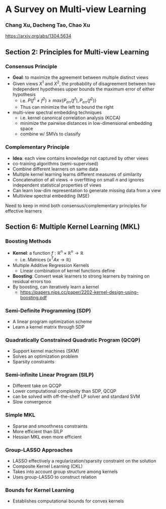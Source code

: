 # A Survey on Multi-view Learning

### Chang Xu, Dacheng Tao, Chao Xu

https://arxiv.org/abs/1304.5634

## Section 2: Principles for Multi-view Learning

### Consensus Principle

* **Goal**: to maximize the agreement between multiple distinct views
* Given views $X^1$ and $X^2$, the probability of disagreement between two independent hypotheses upper bounds the maximum error of either hypothesis
  * i.e. $P(f^1 \neq f^2) \geq max\{P_{err}(f^1),P_{err}(f^2)\}$
  * Thus can minimize the left to bound the right
* multi-view spectral embedding techniques
  * i.e. kernel canonical correlation analysis (KCCA) 
  * minimize the pairwise distances in low-dimensional embedding space
  * combine w/ SMVs to classify

### Complementary Principle

* **Idea**: each view contains knowledge not captured by other views
* co-training algorithms (semi-supervised)
* Combine different learners on same data
* Multiple kernel learning learns different measures of similarity
* Concatenation of all views -> overfitting on small $n$ and ignores independent statistical properties of views
* Can learn low-dim representation to generate missing data from a view
* Multiview spectral embedding (MSE)

Need to keep in mind both consensus/complementary principles for effective learners

## Section 6: Multiple Kernel Learning (MKL)

### Boosting Methods

* **Kernel**: a function $f: \mathbb{R}^n \times \mathbb{R}^n \rightarrow \mathbb{R}$ 
  * i.e. Matrices ($x^T A x \rightarrow \mathbb{R}$)
* Multiple Additive Regression Kernels
  * Linear combination of kernel functions define
* **Boosting**: Convert weak learners to strong learners by training on residual errors too
* By boosting, can iteratively learn a kernel
  * <https://papers.nips.cc/paper/2202-kernel-design-using-boosting.pdf>

### Semi-Definite Programming (SDP)

* A linear program optimization scheme
* Learn a kernel matrix through SDP

### Quadratically Constrained Quadratic Program (QCQP)

* Support kernel machines (SKM)
* Solves an optimization problem
* Sparsity constraints

### Semi-infinite Linear Program (SILP)

* Different take on QCQP
* Lower computational complexity than SDP, QCQP
* can be solved with off-the-shelf LP solver and standard SVM
* Slow convergence

### Simple MKL

* Sparse and smoothness constraints
* More efficient than SILP
* Hessian MKL even more efficient

### Group-LASSO Approaches

* LASSO effectively a regularization/sparsity constraint on the solution
* Composite Kernel Learning (CKL)
* Takes into account group structure among kernels
* Uses group-LASSO to construct relation

### Bounds for Kernel Learning

* Establishes computational bounds for convex kernels

